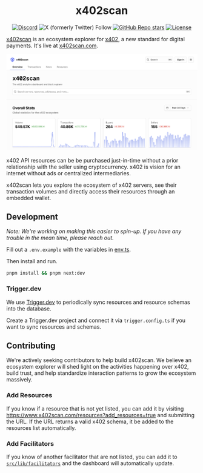 <div align="center">

# x402scan

</div>

<div align="center">
    
  [![Discord](https://img.shields.io/discord/1382120201713352836?style=flat&logo=discord&logoColor=white&label=Discord)](https://discord.gg/JuKt7tPnNc) 
  ![X (formerly Twitter) Follow](https://img.shields.io/twitter/follow/merit_systems) 
  [![GitHub Repo stars](https://img.shields.io/github/stars/Merit-Systems/echo?style=social)](https://github.com/Merit-Systems/echo) 
  [![License](https://img.shields.io/badge/License-Apache%202.0-blue.svg)](https://opensource.org/licenses/Apache-2.0)

</div>

[x402scan](https://x402scan.com) is an ecosystem explorer for [x402](https://www.x402.org/), a new standard for digital payments. It's live at [x402scan.com](https://x402scan.com).

![x402scan screenshot](./preview.png)

x402 API resources can be be purchased just-in-time without a prior relationship with the seller using cryptocurrency. x402 is vision for an internet without ads or centralized intermediaries.

x402scan lets you explore the ecosystem of x402 servers, see their transaction volumes and directly access their resources through an embedded wallet.

## Development

_Note: We're working on making this easier to spin-up. If you have any trouble in the mean time, please reach out._

Fill out a `.env.example` with the variables in [env.ts](https://github.com/Merit-Systems/x402scan/blob/main/src/env.ts).

Then install and run.

```bash
pnpm install && pnpm next:dev
```

### Trigger.dev

We use [Trigger.dev](https://trigger.dev/) to periodically sync resources and resource schemas into the database.

Create a Trigger.dev project and connect it via `trigger.config.ts` if you want to sync resources and schemas.

## Contributing

We're actively seeking contributors to help build x402scan. We believe an ecosystem explorer will shed light on the activities happening over x402, build trust, and help standardize interaction patterns to grow the ecosystem massively.

### Add Resources

If you know if a resource that is not yet listed, you can add it by visiting https://www.x402scan.com/resources?add_resources=true and submitting the URL. If the URL returns a valid x402 schema, it be added to the resources list automatically.

### Add Facilitators

If you know of another facilitator that are not listed, you can add it to [`src/lib/facilitators`](https://github.com/Merit-Systems/x402scan/blob/main/src/lib/facilitators.ts) and the dashboard will automatically update.

